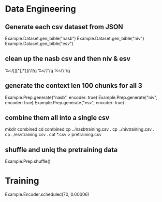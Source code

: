 # Data Engineering

## Generate each csv dataset from JSON
Example.Dataset.gen_bible("nasb")
Example.Dataset.gen_bible("niv")
Example.Dataset.gen_bible("esv")

## clean up the nasb csv and then niv & esv
%s/\[\([^]]*\)\]/\1/g
%s/’/'/g
%s/‘/'/g

## generate the context len 100 chunks for all 3
Example.Prep.generate("nasb", encoder: true)
Example.Prep.generate("niv", encoder: true)
Example.Prep.generate("esv", encoder: true)

## combine them all into a single csv
mkdir combined
cd combined
cp ../nasbtraining.csv .
cp ../nivtraining.csv .
cp ../esvtraining.csv .
cat *.csv > pretraining.csv

## shuffle and uniq the pretraining data
Example.Prep.shuffle()

# Training

Example.Encoder.scheduled(70, 0.00006)
